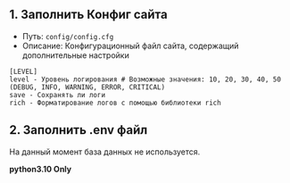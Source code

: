 ## 1. Заполнить **Конфиг** сайта
- Путь: `config/config.cfg`
- Описание: Конфигурационный файл сайта, содержащий дополнительные настройки

```
[LEVEL]
level - Уровень логирования # Возможные значения: 10, 20, 30, 40, 50 (DEBUG, INFO, WARNING, ERROR, CRITICAL)
save - Сохранять ли логи
rich - Форматирование логов с помощью библиотеки rich
```

## 2. Заполнить **.env** файл

На данный момент база данных не используется.

**python3.10 Only**